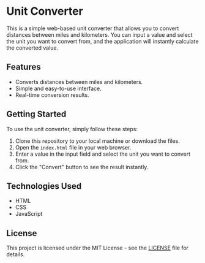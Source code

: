 # Unit Converter

This is a simple web-based unit converter that allows you to convert distances between miles and kilometers. You can input a value and select the unit you want to convert from, and the application will instantly calculate the converted value.

## Features

-   Converts distances between miles and kilometers.
-   Simple and easy-to-use interface.
-   Real-time conversion results.

## Getting Started

To use the unit converter, simply follow these steps:

1. Clone this repository to your local machine or download the files.
2. Open the `index.html` file in your web browser.
3. Enter a value in the input field and select the unit you want to convert from.
4. Click the "Convert" button to see the result instantly.

## Technologies Used

-   HTML
-   CSS
-   JavaScript

## License

This project is licensed under the MIT License - see the [LICENSE](LICENSE) file for details.

